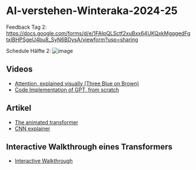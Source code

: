# AI-verstehen-Winteraka-2024-25
Feedback Tag 2: https://docs.google.com/forms/d/e/1FAIpQLSctf2xuBxx64UKQxkMgqgedFgtxIBHPSgeU4bu8_SyN6BDysA/viewform?usp=sharing

Schedule Hälfte 2:
![image](https://github.com/user-attachments/assets/c83f013c-9076-478b-8a41-16da1c2c7051)




## Videos

- [Attention, explained visually (Three Blue on Brown)](https://www.youtube.com/watch?v=eMlx5fFNoYc&t=269s)
- [Code Implementation of GPT, from scratch](https://www.youtube.com/watch?v=kCc8FmEb1nY)

## Artikel

- [The animated transformer](https://prvnsmpth.github.io/animated-transformer/)
- [CNN explainer](https://cs231n.github.io/convolutional-networks/)

## Interactive Walkthrough eines Transformers

- [Interactive Walkthrough](https://bbycroft.net/llm)

